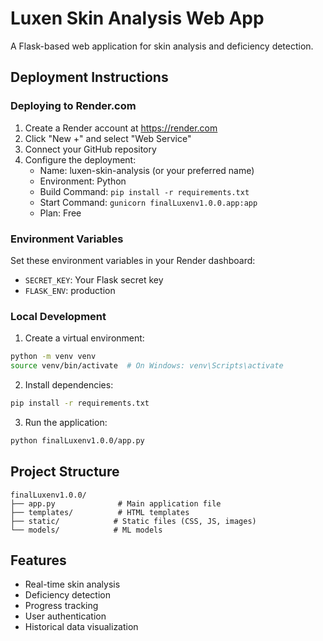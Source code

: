 # Luxen Skin Analysis Web App

A Flask-based web application for skin analysis and deficiency detection.

## Deployment Instructions

### Deploying to Render.com

1. Create a Render account at https://render.com
2. Click "New +" and select "Web Service"
3. Connect your GitHub repository
4. Configure the deployment:
   - Name: luxen-skin-analysis (or your preferred name)
   - Environment: Python
   - Build Command: `pip install -r requirements.txt`
   - Start Command: `gunicorn finalLuxenv1.0.0.app:app`
   - Plan: Free

### Environment Variables

Set these environment variables in your Render dashboard:
- `SECRET_KEY`: Your Flask secret key
- `FLASK_ENV`: production

### Local Development

1. Create a virtual environment:
```bash
python -m venv venv
source venv/bin/activate  # On Windows: venv\Scripts\activate
```

2. Install dependencies:
```bash
pip install -r requirements.txt
```

3. Run the application:
```bash
python finalLuxenv1.0.0/app.py
```

## Project Structure

```
finalLuxenv1.0.0/
├── app.py              # Main application file
├── templates/          # HTML templates
├── static/            # Static files (CSS, JS, images)
└── models/            # ML models
```

## Features

- Real-time skin analysis
- Deficiency detection
- Progress tracking
- User authentication
- Historical data visualization 